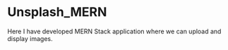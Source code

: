 # Unsplash_MERN
Here I have developed MERN Stack application where we can upload and display images.
